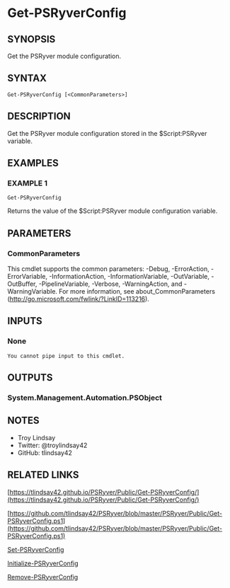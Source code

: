 # Get-PSRyverConfig

## SYNOPSIS
Get the PSRyver module configuration.

## SYNTAX

```
Get-PSRyverConfig [<CommonParameters>]
```

## DESCRIPTION
Get the PSRyver module configuration stored in the $Script:PSRyver variable.

## EXAMPLES

### EXAMPLE 1
```
Get-PSRyverConfig
```

Returns the value of the $Script:PSRyver module configuration variable.

## PARAMETERS

### CommonParameters
This cmdlet supports the common parameters: -Debug, -ErrorAction, -ErrorVariable, -InformationAction, -InformationVariable, -OutVariable, -OutBuffer, -PipelineVariable, -Verbose, -WarningAction, and -WarningVariable.
For more information, see about_CommonParameters (http://go.microsoft.com/fwlink/?LinkID=113216).

## INPUTS

### None
    You cannot pipe input to this cmdlet.

## OUTPUTS

### System.Management.Automation.PSObject

## NOTES
- Troy Lindsay
- Twitter: @troylindsay42
- GitHub: tlindsay42

## RELATED LINKS

[https://tlindsay42.github.io/PSRyver/Public/Get-PSRyverConfig/](https://tlindsay42.github.io/PSRyver/Public/Get-PSRyverConfig/)

[https://github.com/tlindsay42/PSRyver/blob/master/PSRyver/Public/Get-PSRyverConfig.ps1](https://github.com/tlindsay42/PSRyver/blob/master/PSRyver/Public/Get-PSRyverConfig.ps1)

[Set-PSRyverConfig]()

[Initialize-PSRyverConfig]()

[Remove-PSRyverConfig]()

